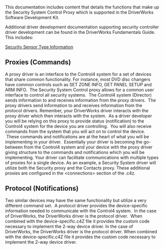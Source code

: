
This documentation includes content that details the functions that make up the Security System Control Proxy which is supported in the DriverWorks Software Development Kit.

Additional driver development documentation supporting security controller driver development can be found in the DriverWorks Fundamentals Guide. This includes:

[Security Sensor Type Information][1]


## Proxies (Commands)

A proxy driver is an interface to the Control4 system for a set of devices that share common functionality. For instance, most DVD disc changers have common controls such as SET ZONE INFO, GET PANEL SETUP and ARM INFO.  The Security System Control proxy allows for a common user interface to control all security systems.  The Control4 system (Director) sends information to and receives information from the proxy drivers.  The proxy drivers send information to and receives information from the protocol drivers.
Remember, your DriverWorks driver interacts with the proxy driver which then interacts with the system.  As a driver developer you will be relying on this proxy to provide status (notification) to the Control4 system for the device you are controlling.  You will also receive commands from the system that you will act on to control the device.  These commands and notifications are at the heart of what you will be implementing in your driver.  Essentially your driver is becoming the go-between from the Control4 system and your device with the proxy driver giving structure to the commands and notifications which you will be implementing.
Your driver can facilitate communications with multiple types of proxies for a single device. As an example, a Security System driver will utilize both the Security proxy and the Contacts proxy. These additional proxies are configured in the \<connections\> section of the .c4z.


## Protocol (Notifications)

Two similar devices may have the same functionality but utilize a very different command set.  A protocol driver provides the device-specific information needed to communicate with the Control4 system.  In the case of DriverWorks, the DriverWorks driver is the protocol driver.  When combined with the device-specific.c4Z file it provides the custom code necessary to implement the 2-way device driver.  In the case of DriverWorks, the DriverWorks driver is the protocol driver. When combined with the device-specific.c4Z file it provides the custom code necessary to implement the 2-way device driver.

[1]:	https://snap-one.github.io/docs-driverworks-proxyprotocol-security/#proxy-specific-information-security-sensor-types